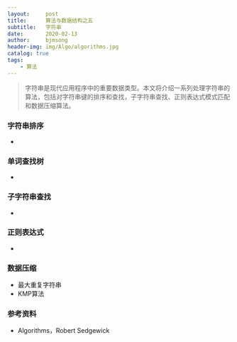 ```yaml
---
layout:     post
title:      算法与数据结构之五
subtitle:   字符串
date:       2020-02-13
author:     bjmsong
header-img: img/Algo/algorithms.jpg
catalog: true
tags:
    - 算法
---
```

>字符串是现代应用程序中的重要数据类型。本文将介绍一系列处理字符串的算法，包括对字符串键的排序和查找，子字符串查找、正则表达式模式匹配和数据压缩算法。

### 字符串排序

- 



### 单词查找树

- 



### 子字符串查找

- 



### 正则表达式

- 



### 数据压缩


- 最大重复字符串
- KMP算法



### 参考资料

- Algorithms，Robert Sedgewick

  

